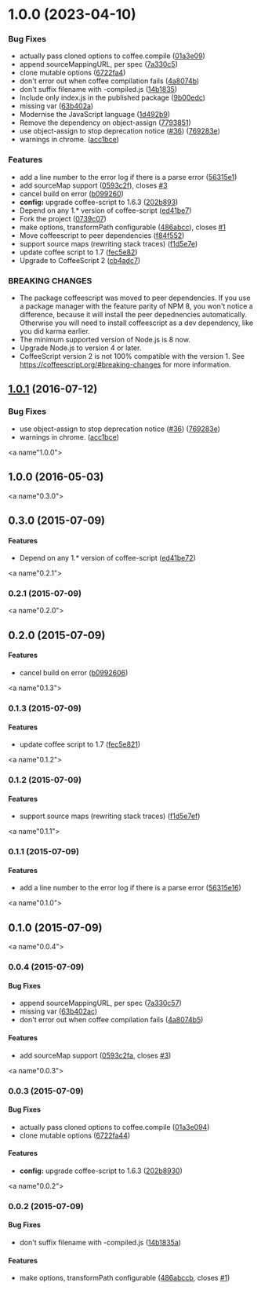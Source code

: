 # 1.0.0 (2023-04-10)


### Bug Fixes

* actually pass cloned options to coffee.compile ([01a3e09](https://github.com/prantlf/karma-coffee-preprocessor/commit/01a3e094ce190c98457db7a32a5e91e4c40cb9e9))
* append sourceMappingURL, per spec ([7a330c5](https://github.com/prantlf/karma-coffee-preprocessor/commit/7a330c57c1156957baa8b1caf48591cbcf506338))
* clone mutable options ([6722fa4](https://github.com/prantlf/karma-coffee-preprocessor/commit/6722fa441e6251cf00fb330dde98909c6771d509))
* don't error out when coffee compilation fails ([4a8074b](https://github.com/prantlf/karma-coffee-preprocessor/commit/4a8074b5e6b0fe7bab14fd118a6fadba9f61bef4))
* don't suffix filename with -compiled.js ([14b1835](https://github.com/prantlf/karma-coffee-preprocessor/commit/14b1835aacc0b930f4cf5ef0effd4500acb1cc15))
* Include only index.js in the published package ([9b00edc](https://github.com/prantlf/karma-coffee-preprocessor/commit/9b00edc359d85591ab503cae7181a03bbe3bd482))
* missing var ([63b402a](https://github.com/prantlf/karma-coffee-preprocessor/commit/63b402ac84f8bbc23f2e8b19b9a044f9b9f70706))
* Modernise the JavaScript language ([1d492b9](https://github.com/prantlf/karma-coffee-preprocessor/commit/1d492b9921468e2522b5b918f2d3339fc54524bf))
* Remove the dependency on object-assign ([7793851](https://github.com/prantlf/karma-coffee-preprocessor/commit/7793851b0ec0f51021923548119176b7d2d6cea5))
* use object-assign to stop deprecation notice ([#36](https://github.com/prantlf/karma-coffee-preprocessor/issues/36)) ([769283e](https://github.com/prantlf/karma-coffee-preprocessor/commit/769283e7e348a612f54a95ceed672b26ad6fef92))
* warnings in chrome. ([acc1bce](https://github.com/prantlf/karma-coffee-preprocessor/commit/acc1bce9cfa6533f2ffb56fff94cad9970f87b2c))


### Features

* add a line number to the error log if there is a parse error ([56315e1](https://github.com/prantlf/karma-coffee-preprocessor/commit/56315e16a3583f6545e76a2ae3085302ab67a149))
* add sourceMap support ([0593c2f](https://github.com/prantlf/karma-coffee-preprocessor/commit/0593c2fac742300973def734abb3d1fe307d5387)), closes [#3](https://github.com/prantlf/karma-coffee-preprocessor/issues/3)
* cancel build on error ([b099260](https://github.com/prantlf/karma-coffee-preprocessor/commit/b0992606925e200d2bde1ff01d46d17cf3a05c6f))
* **config:** upgrade coffee-script to 1.6.3 ([202b893](https://github.com/prantlf/karma-coffee-preprocessor/commit/202b8930f82bf487deefdca8aa86be2c5aef23d3))
* Depend on any 1.* version of coffee-script ([ed41be7](https://github.com/prantlf/karma-coffee-preprocessor/commit/ed41be726a484e95ac2e6f715f30c89aa9f46c48))
* Fork the project ([0739c07](https://github.com/prantlf/karma-coffee-preprocessor/commit/0739c072304527ddc3fe376ab51b35cc3ce22637))
* make options, transformPath configurable ([486abcc](https://github.com/prantlf/karma-coffee-preprocessor/commit/486abccb97ad4e5d13a44df8a687d9011ae6d8e3)), closes [#1](https://github.com/prantlf/karma-coffee-preprocessor/issues/1)
* Move coffeescript to peer dependencies ([f84f552](https://github.com/prantlf/karma-coffee-preprocessor/commit/f84f552a73b6b0bff3583039215e4c5c285d21da))
* support source maps (rewriting stack traces) ([f1d5e7e](https://github.com/prantlf/karma-coffee-preprocessor/commit/f1d5e7ef090d21b7bc4608d1468fd7fbce21fbe7))
* update coffee script to 1.7 ([fec5e82](https://github.com/prantlf/karma-coffee-preprocessor/commit/fec5e821ae7d37cda20ff1039311080caef5ea93))
* Upgrade to CoffeeScript 2 ([cb4adc7](https://github.com/prantlf/karma-coffee-preprocessor/commit/cb4adc75a5d59b1028520812c196f1670260078b))


### BREAKING CHANGES

* The package coffeescript was moved to peer dependencies. If you use a package manager with the feature parity of NPM 8, you won't notice a difference, because it will install the peer depednencies automatically. Otherwise you will need to install coffeescript as a dev dependency, like you did karma earlier.
* The minimum supported version of Node.js is 8 now.
* Upgrade Node.js to version 4 or later.
* CoffeeScript version 2 is not 100% compatible with the version 1. See https://coffeescript.org/#breaking-changes for more information.

<a name="1.0.1"></a>
## [1.0.1](https://github.com/karma-runner/karma-coffee-preprocessor/compare/v1.0.0...v1.0.1) (2016-07-12)


### Bug Fixes

* use object-assign to stop deprecation notice ([#36](https://github.com/karma-runner/karma-coffee-preprocessor/issues/36)) ([769283e](https://github.com/karma-runner/karma-coffee-preprocessor/commit/769283e))
* warnings in chrome. ([acc1bce](https://github.com/karma-runner/karma-coffee-preprocessor/commit/acc1bce))



<a name"1.0.0"></a>
## 1.0.0 (2016-05-03)


<a name"0.3.0"></a>
## 0.3.0 (2015-07-09)


#### Features

* Depend on any 1.* version of coffee-script ([ed41be72](https://github.com/karma-runner/karma-coffee-preprocessor/commit/ed41be72))


<a name"0.2.1"></a>
### 0.2.1 (2015-07-09)


<a name"0.2.0"></a>
## 0.2.0 (2015-07-09)


#### Features

* cancel build on error ([b0992606](https://github.com/karma-runner/karma-coffee-preprocessor/commit/b0992606))


<a name"0.1.3"></a>
### 0.1.3 (2015-07-09)


#### Features

* update coffee script to 1.7 ([fec5e821](https://github.com/karma-runner/karma-coffee-preprocessor/commit/fec5e821))


<a name"0.1.2"></a>
### 0.1.2 (2015-07-09)


#### Features

* support source maps (rewriting stack traces) ([f1d5e7ef](https://github.com/karma-runner/karma-coffee-preprocessor/commit/f1d5e7ef))


<a name"0.1.1"></a>
### 0.1.1 (2015-07-09)


#### Features

* add a line number to the error log if there is a parse error ([56315e16](https://github.com/karma-runner/karma-coffee-preprocessor/commit/56315e16))


<a name"0.1.0"></a>
## 0.1.0 (2015-07-09)


<a name"0.0.4"></a>
### 0.0.4 (2015-07-09)


#### Bug Fixes

* append sourceMappingURL, per spec ([7a330c57](https://github.com/karma-runner/karma-coffee-preprocessor/commit/7a330c57))
* missing var ([63b402ac](https://github.com/karma-runner/karma-coffee-preprocessor/commit/63b402ac))
* don't error out when coffee compilation fails ([4a8074b5](https://github.com/karma-runner/karma-coffee-preprocessor/commit/4a8074b5))


#### Features

* add sourceMap support ([0593c2fa](https://github.com/karma-runner/karma-coffee-preprocessor/commit/0593c2fa), closes [#3](https://github.com/karma-runner/karma-coffee-preprocessor/issues/3))


<a name"0.0.3"></a>
### 0.0.3 (2015-07-09)


#### Bug Fixes

* actually pass cloned options to coffee.compile ([01a3e094](https://github.com/karma-runner/karma-coffee-preprocessor/commit/01a3e094))
* clone mutable options ([6722fa44](https://github.com/karma-runner/karma-coffee-preprocessor/commit/6722fa44))


#### Features

* **config:** upgrade coffee-script to 1.6.3 ([202b8930](https://github.com/karma-runner/karma-coffee-preprocessor/commit/202b8930))


<a name"0.0.2"></a>
### 0.0.2 (2015-07-09)


#### Bug Fixes

* don't suffix filename with -compiled.js ([14b1835a](https://github.com/karma-runner/karma-coffee-preprocessor/commit/14b1835a))


#### Features

* make options, transformPath configurable ([486abccb](https://github.com/karma-runner/karma-coffee-preprocessor/commit/486abccb), closes [#1](https://github.com/karma-runner/karma-coffee-preprocessor/issues/1))
